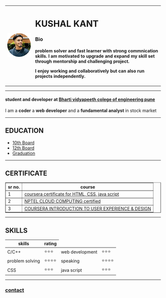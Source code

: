 <!DOCTYPE html>
<html lang="en" dir="ltr">
  <head>
    <meta charset="utf-8">
    <title>kuhals webpage</title>
  </head>
  <body>
    <table cellspacing="20">
      <td><img src="crop_image.png"  /></td>
      <td><h1><strong>KUSHAL KANT</strong></h1>
      <h3><strong>Bio</strong></h3>
      <h4>problem solver and fast learner with strong commnication skills. I am motivated to upgrade and expand my skill set through mentorship and challenging project.
      <p>
        I enjoy working and collaboratively but can also run projects independently.
      </p></h4></td>
    </table>
<hr />
<h4>student and developer at <a href="https://bvuniversity.edu.in/"><strong>Bharti vidyapeeth colege of engineering pune</strong></a></h4>
<p>I am a <strong>coder</strong> a <strong>web developer</strong> and a <strong>fundamental analyst</strong> in stock market

</p>
<hr />
<h2><strong>EDUCATION</strong></h2>
<ul>
  <li>
    <a href="https://github.com/hitmankk/cv/blob/main/web%20development/HTML-personal%20site/10thboard.html">10th Board</a>

  </li>
<li>
    <a href="https://github.com/hitmankk/cv/blob/main/web%20development/HTML-personal%20site/12tboard.html">12th Board</a>
</li>
<li>
  <a href="https://github.com/hitmankk/cv/blob/main/web%20development/HTML-personal%20site/Graduation.html">Graduation</a>
</li>
</ul>
<hr>
<h2>CERTIFICATE</h2>
<table border="1">
  <thead>
    <tr>
      <th>sr no.</th>
        <th>course</th>
    </tr>
  </thead>
  <tbody>
    <tr>
  <td>1</td>
      <td><a href="https://github.com/hitmankk/cv/blob/main/web%20development/HTML-personal%20site/coursera_webdev.pdf">coursera certificate for HTML, CSS, java script</a> </td>
        </tr>
          <tr>
    <td>2</td>
    <td><a href="https://github.com/hitmankk/cv/blob/main/web%20development/HTML-personal%20site/NPTEL_cloudcomputng.jpeg">NPTEL CLOUD COMPUTING certified</a></td>
  </tr>
  <tr>
    <td>3</td>
    <td><a href="https://github.com/hitmankk/cv/blob/main/web%20development/HTML-personal%20site/coursera user design.pdf">COURSERA INTRODUCTION TO USER EXPERIENCE & DESIGN </a></td>
  </tr>
  </tbody>
</table>
<hr>
<h2>SKILLS</h2>
<table cellspacing='10'>
<thead>
  <tr>
    <th>skills</th>
    <th>rating</th>
  </tr>
</thead>
<tbody>
  <tr>
    <td>C/C++</td>
    <td>⭐⭐⭐</td>
    <td>web development</td>
    <td>⭐⭐⭐</td>
  </tr>
  <tr>
    <td>problem solving</td>
    <td>⭐⭐⭐⭐</td>
    <td>speaking</td>
    <td>⭐⭐⭐⭐</td>
  </tr>
  <tr>
    <td>CSS</td>
    <td>⭐⭐⭐</td>
    <td>java script</td>
    <td>⭐⭐⭐</td>
  </tr>
</tbody>
</table>
<hr>
<h3><a href="https://github.com/hitmankk/cv/blob/main/web%20development/contact_me.html"><strong>contact</strong</a></h3>
  </body>
</html>
